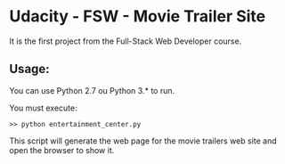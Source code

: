 # Udacity - FSW - Movie Trailer Site
It is the first project from the Full-Stack Web Developer course.

## Usage:
You can use Python 2.7 ou Python 3.* to run.

You must execute:

    >> python entertainment_center.py

This script will generate the web page for the movie trailers web site and open the browser to show it.

